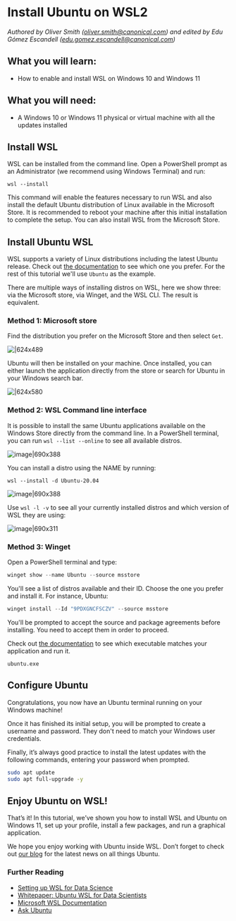 # Install Ubuntu on WSL2
*Authored by Oliver Smith ([oliver.smith@canonical.com](mailto:oliver.smith@canonical.com)) and edited by Edu Gómez Escandell ([edu.gomez.escandell@canonical.com](mailto:edu.gomez.escandell@canonical.com))*

## What you will learn:

* How to enable and install WSL on Windows 10 and Windows 11

## What you will need:

* A Windows 10 or Windows 11 physical or virtual machine with all the updates installed

## Install WSL

WSL can be installed from the command line. Open a PowerShell prompt as an Administrator (we recommend using Windows Terminal) and run:
```
wsl --install
```

This command will enable the features necessary to run WSL and also install the default Ubuntu distribution of Linux available in the Microsoft Store. It is recommended to reboot your machine after this initial installation to complete the setup. You can also install WSL from the Microsoft Store.

## Install Ubuntu WSL

WSL supports a variety of Linux distributions including the latest Ubuntu release. Check out [the documentation](../reference/distributions.md) to see which one you prefer. For the rest of this tutorial we'll use `Ubuntu` as the example.

There are multiple ways of installing distros on WSL, here we show three: via the Microsoft store, via Winget, and the WSL CLI. The result is equivalent.

### Method 1: Microsoft store

Find the distribution you prefer on the Microsoft Store and then select `Get`. 

![|624x489](https://github.com/ubuntu/WSL/blob/main/docs/guides/assets/install-ubuntu-wsl2/choose-distribution.png?raw=true)

Ubuntu will then be installed on your machine. Once installed, you can either launch the application directly from the store or search for Ubuntu in your Windows search bar.

![|624x580](https://github.com/ubuntu/WSL/blob/main/docs/guides/assets/install-ubuntu-wsl2/search-ubuntu-windows.png?raw=true)

### Method 2: WSL Command line interface

It is possible to install the same Ubuntu applications available on the Windows Store directly from the command line.
In a PowerShell terminal, you can run `wsl --list --online` to see all available distros.

![image|690x388](https://github.com/ubuntu/WSL/blob/main/docs/guides/assets/install-ubuntu-wsl2/wsl-list-online.png?raw=true) 

You can install a distro using the NAME by running:
```
wsl --install -d Ubuntu-20.04
```

![image|690x388](https://github.com/ubuntu/WSL/blob/main/docs/guides/assets/install-ubuntu-wsl2/installing.png?raw=true) 

Use `wsl -l -v` to see all your currently installed distros and which version of WSL they are using:

![image|690x311](https://github.com/ubuntu/WSL/blob/main/docs/guides/assets/install-ubuntu-wsl2/wsl-l-v.png?raw=true?raw=true) 

### Method 3: Winget
Open a PowerShell terminal and type:
```powershell
winget show --name Ubuntu --source msstore
```

You'll see a list of distros available and their ID. Choose the one you prefer and install it. For instance, Ubuntu:
```powershell
winget install --Id "9PDXGNCFSCZV" --source msstore
```

You'll be prompted to accept the source and package agreements before installing. You need to accept them in order to proceed.

Check out [the documentation](../reference/distributions.md) to see which executable matches your application and run it.
```
ubuntu.exe
```

## Configure Ubuntu

Congratulations, you now have an Ubuntu terminal running on your Windows machine!

Once it has finished its initial setup, you will be prompted to create a username and password. They don't need to match your Windows user credentials.

Finally, it’s always good practice to install the latest updates with the following commands, entering your password when prompted.
```bash
sudo apt update
sudo apt full-upgrade -y
```
## Enjoy Ubuntu on WSL!

That’s it! In this tutorial, we’ve shown you how to install WSL and Ubuntu on Windows 11, set up your profile, install a few packages, and run a graphical application.

We hope you enjoy working with Ubuntu inside WSL. Don’t forget to check out [our blog](https://ubuntu.com/blog) for the latest news on all things Ubuntu.

### Further Reading
* [Setting up WSL for Data Science](https://ubuntu.com/blog/upgrade-data-science-workflows-ubuntu-wsl)
* [Whitepaper: Ubuntu WSL for Data Scientists](https://ubuntu.com/engage/ubuntu-wsl-for-data-scientists)
* [Microsoft WSL Documentation](https://learn.microsoft.com/en-us/windows/wsl/)
* [Ask Ubuntu](https://askubuntu.com/)

